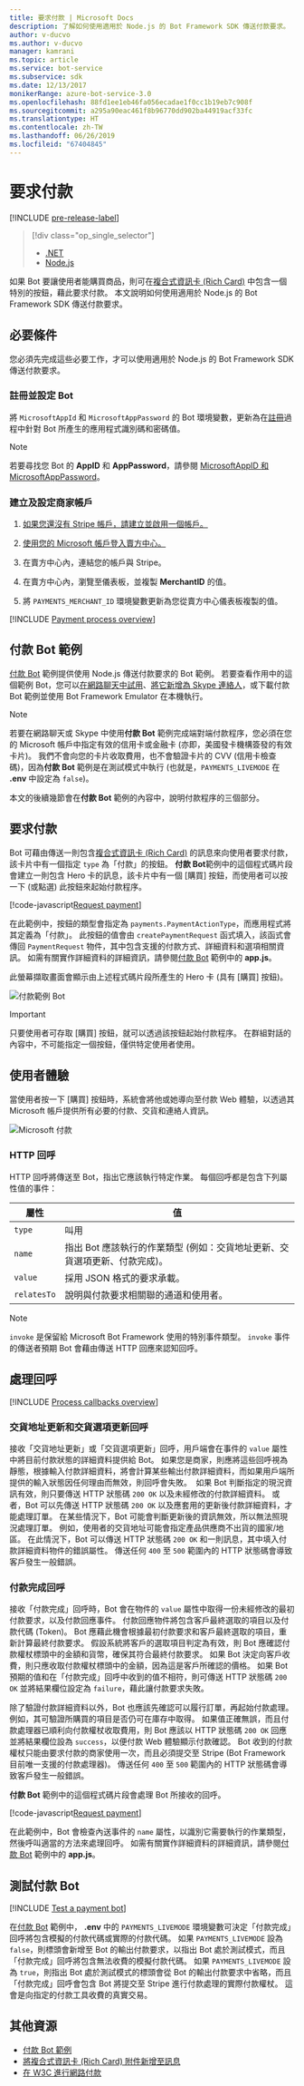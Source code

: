 ```yaml
---
title: 要求付款 | Microsoft Docs
description: 了解如何使用適用於 Node.js 的 Bot Framework SDK 傳送付款要求。
author: v-ducvo
ms.author: v-ducvo
manager: kamrani
ms.topic: article
ms.service: bot-service
ms.subservice: sdk
ms.date: 12/13/2017
monikerRange: azure-bot-service-3.0
ms.openlocfilehash: 88fd1ee1eb46fa056ecadae1f0cc1b19eb7c908f
ms.sourcegitcommit: a295a90eac461f8b96770dd902ba44919acf33fc
ms.translationtype: HT
ms.contentlocale: zh-TW
ms.lasthandoff: 06/26/2019
ms.locfileid: "67404845"
---
```

# <a name="request-payment"></a>要求付款

[!INCLUDE [pre-release-label](../includes/pre-release-label-v3.md)]

> [!div class="op_single_selector"]
> - [.NET](../dotnet/bot-builder-dotnet-request-payment.md)
> - [Node.js](../nodejs/bot-builder-nodejs-request-payment.md)

如果 Bot 要讓使用者能購買商品，則可在[複合式資訊卡 (Rich Card)](bot-builder-nodejs-send-rich-cards.md) 中包含一個特別的按鈕，藉此要求付款。 本文說明如何使用適用於 Node.js 的 Bot Framework SDK 傳送付款要求。

## <a name="prerequisites"></a>必要條件

您必須先完成這些必要工作，才可以使用適用於 Node.js 的 Bot Framework SDK 傳送付款要求。

### <a name="register-and-configure-your-bot"></a>註冊並設定 Bot

將 `MicrosoftAppId` 和 `MicrosoftAppPassword` 的 Bot 環境變數，更新為在[註冊](~/bot-service-quickstart-registration.md)過程中針對 Bot 所產生的應用程式識別碼和密碼值。 

> [!NOTE]
> 若要尋找您 Bot 的 **AppID** 和 **AppPassword**，請參閱 [MicrosoftAppID 和 MicrosoftAppPassword](~/bot-service-manage-overview.md#microsoftappid-and-microsoftapppassword)。

### <a name="create-and-configure-merchant-account"></a>建立及設定商家帳戶

1. <a href="https://dashboard.stripe.com/register" target="_blank">如果您還沒有 Stripe 帳戶，請建立並啟用一個帳戶。</a>

2. <a href="https://seller.microsoft.com/dashboard/registration/seller/?accountprogram=botframework" target="_blank">使用您的 Microsoft 帳戶登入賣方中心。</a>

3. 在賣方中心內，連結您的帳戶與 Stripe。

4. 在賣方中心內，瀏覽至儀表板，並複製 **MerchantID** 的值。

5. 將 `PAYMENTS_MERCHANT_ID` 環境變數更新為您從賣方中心儀表板複製的值。 

[!INCLUDE [Payment process overview](../includes/snippet-payment-process-overview.md)]

## <a name="payment-bot-sample"></a>付款 Bot 範例

<a href="https://github.com/Microsoft/BotBuilder-Samples/tree/master/Node/sample-payments" target="_blank">付款 Bot</a> 範例提供使用 Node.js 傳送付款要求的 Bot 範例。 若要查看作用中的這個範例 Bot，您可以<a href="https://webchat.botframework.com/embed/paymentsample?s=d39Bk7JOMzQ.cwA.Rig.dumLki9bs3uqfWFMjXPn5PFnQVmT2VAVR1Zl1iPi07k" target="_blank">在網路聊天中試用</a>、<a href="https://join.skype.com/bot/9fbc0f17-43eb-40fe-bf3b-af151e6ce45e" target="_blank">將它新增為 Skype 連絡人</a>，或下載付款 Bot 範例並使用 Bot Framework Emulator 在本機執行。 

> [!NOTE]
> 若要在網路聊天或 Skype 中使用**付款 Bot** 範例完成端對端付款程序，您必須在您的 Microsoft 帳戶中指定有效的信用卡或金融卡 (亦即，美國發卡機構簽發的有效卡片)。 我們不會向您的卡片收取費用，也不會驗證卡片的 CVV (信用卡檢查碼)，因為**付款 Bot** 範例是在測試模式中執行 (也就是，`PAYMENTS_LIVEMODE` 在 **.env** 中設定為 `false`)。

本文的後續幾節會在**付款 Bot** 範例的內容中，說明付款程序的三個部分。

## <a id="request-payment"></a> 要求付款

Bot 可藉由傳送一則包含[複合式資訊卡 (Rich Card)](bot-builder-nodejs-send-rich-cards.md) 的訊息來向使用者要求付款，該卡片中有一個指定 `type` 為「付款」的按鈕。 **付款 Bot**範例中的這個程式碼片段會建立一則包含 Hero 卡的訊息，該卡片中有一個 [購買]  按鈕，而使用者可以按一下 (或點選) 此按鈕來起始付款程序。 

[!code-javascript[Request payment](../includes/code/node-request-payment.js#requestPayment)]

在此範例中，按鈕的類型會指定為 `payments.PaymentActionType`，而應用程式將其定義為「付款」。 此按鈕的值會由 `createPaymentRequest` 函式填入，該函式會傳回 `PaymentRequest` 物件，其中包含支援的付款方式、詳細資料和選項相關資訊。 如需有關實作詳細資料的詳細資訊，請參閱<a href="https://github.com/Microsoft/BotBuilder-Samples/tree/master/Node/sample-payments" target="_blank">付款 Bot</a> 範例中的 **app.js**。

此螢幕擷取畫面會顯示由上述程式碼片段所產生的 Hero 卡 (具有 [購買]  按鈕)。 
 
![付款範例 Bot](../media/payments-bot-buy.png) 

> [!IMPORTANT]
> 只要使用者可存取 [購買]  按鈕，就可以透過該按鈕起始付款程序。 在群組對話的內容中，不可能指定一個按鈕，僅供特定使用者使用。 

## <a id="user-experience"></a> 使用者體驗

當使用者按一下 [購買]  按鈕時，系統會將他或她導向至付款 Web 體驗，以透過其 Microsoft 帳戶提供所有必要的付款、交貨和連絡人資訊。 

![Microsoft 付款](../media/microsoft-payment.png)

### <a name="http-callbacks"></a>HTTP 回呼

HTTP 回呼將傳送至 Bot，指出它應該執行特定作業。 每個回呼都是包含下列屬性值的事件： 

| 屬性 | 值 |
|----|----|
| `type` | 叫用 | 
| `name` | 指出 Bot 應該執行的作業類型 (例如：交貨地址更新、交貨選項更新、付款完成)。 | 
| `value` | 採用 JSON 格式的要求承載。 | 
| `relatesTo` |  說明與付款要求相關聯的通道和使用者。 | 

> [!NOTE]
> `invoke` 是保留給 Microsoft Bot Framework 使用的特別事件類型。 `invoke` 事件的傳送者預期 Bot 會藉由傳送 HTTP 回應來認知回呼。

## <a id="process-callbacks"></a> 處理回呼

[!INCLUDE [Process callbacks overview](../includes/snippet-payment-process-callbacks-overview.md)]

### <a name="shipping-address-update-and-shipping-option-update-callbacks"></a>交貨地址更新和交貨選項更新回呼

接收「交貨地址更新」或「交貨選項更新」回呼，用戶端會在事件的 `value` 屬性中將目前付款狀態的詳細資料提供給 Bot。
如果您是商家，則應將這些回呼視為靜態，根據輸入付款詳細資料，將會計算某些輸出付款詳細資料，而如果用戶端所提供的輸入狀態因任何理由而無效，則回呼會失敗。 
如果 Bot 判斷指定的現況資訊有效，則只要傳送 HTTP 狀態碼 `200 OK` 以及未經修改的付款詳細資料。 或者，Bot 可以先傳送 HTTP 狀態碼 `200 OK` 以及應套用的更新後付款詳細資料，才能處理訂單。 在某些情況下，Bot 可能會判斷更新後的資訊無效，所以無法照現況處理訂單。 例如，使用者的交貨地址可能會指定產品供應商不出貨的國家/地區。 在此情況下，Bot 可以傳送 HTTP 狀態碼 `200 OK` 和一則訊息，其中填入付款詳細資料物件的錯誤屬性。 傳送任何 `400` 至 `500` 範圍內的 HTTP 狀態碼會導致客戶發生一般錯誤。

### <a name="payment-complete-callbacks"></a>付款完成回呼

接收「付款完成」回呼時，Bot 會在物件的 `value` 屬性中取得一份未經修改的最初付款要求，以及付款回應事件。 付款回應物件將包含客戶最終選取的項目以及付款代碼 (Token)。 Bot 應藉此機會根據最初付款要求和客戶最終選取的項目，重新計算最終付款要求。 假設系統將客戶的選取項目判定為有效，則 Bot 應確認付款權杖標頭中的金額和貨幣，確保其符合最終付款要求。  如果 Bot 決定向客戶收費，則只應收取付款權杖標頭中的金額，因為這是客戶所確認的價格。 如果 Bot 預期的值和在「付款完成」回呼中收到的值不相符，則可傳送 HTTP 狀態碼 `200 OK` 並將結果欄位設定為 `failure`，藉此讓付款要求失敗。   

除了驗證付款詳細資料以外，Bot 也應該先確認可以履行訂單，再起始付款處理。 例如，其可驗證所購買的項目是否仍可在庫存中取得。 如果值正確無誤，而且付款處理器已順利向付款權杖收取費用，則 Bot 應該以 HTTP 狀態碼 `200 OK` 回應並將結果欄位設為 `success`，以便付款 Web 體驗顯示付款確認。 Bot 收到的付款權杖只能由要求付款的商家使用一次，而且必須提交至 Stripe (Bot Framework 目前唯一支援的付款處理器)。 傳送任何 `400` 至 `500` 範圍內的 HTTP 狀態碼會導致客戶發生一般錯誤。

**付款 Bot** 範例中的這個程式碼片段會處理 Bot 所接收的回呼。 

[!code-javascript[Request payment](../includes/code/node-request-payment.js#processCallback)]

在此範例中，Bot 會檢查內送事件的 `name` 屬性，以識別它需要執行的作業類型，然後呼叫適當的方法來處理回呼。 如需有關實作詳細資料的詳細資訊，請參閱<a href="https://github.com/Microsoft/BotBuilder-Samples/tree/master/Node/sample-payments" target="_blank">付款 Bot</a> 範例中的 **app.js**。

## <a name="testing-a-payment-bot"></a>測試付款 Bot

[!INCLUDE [Test a payment bot](../includes/snippet-payment-test-bot.md)]

在<a href="https://github.com/Microsoft/BotBuilder-Samples/tree/master/Node/sample-payments" target="_blank">付款 Bot</a> 範例中， **.env** 中的 `PAYMENTS_LIVEMODE` 環境變數可決定「付款完成」回呼將包含模擬的付款代碼或實際的付款代碼。 如果 `PAYMENTS_LIVEMODE` 設為 `false`，則標頭會新增至 Bot 的輸出付款要求，以指出 Bot 處於測試模式，而且「付款完成」回呼將包含無法收費的模擬付款代碼。 如果 `PAYMENTS_LIVEMODE` 設為 `true`，則指出 Bot 處於測試模式的標頭會從 Bot 的輸出付款要求中省略，而且「付款完成」回呼會包含 Bot 將提交至 Stripe 進行付款處理的實際付款權杖。 這會是向指定的付款工具收費的真實交易。 

## <a name="additional-resources"></a>其他資源

- <a href="https://github.com/Microsoft/BotBuilder-Samples/tree/master/Node/sample-payments" target="_blank">付款 Bot 範例</a>
- [將複合式資訊卡 (Rich Card) 附件新增至訊息](bot-builder-nodejs-send-rich-cards.md)
- <a href="http://www.w3.org/Payments/" target="_blank">在 W3C 進行網路付款</a> 
